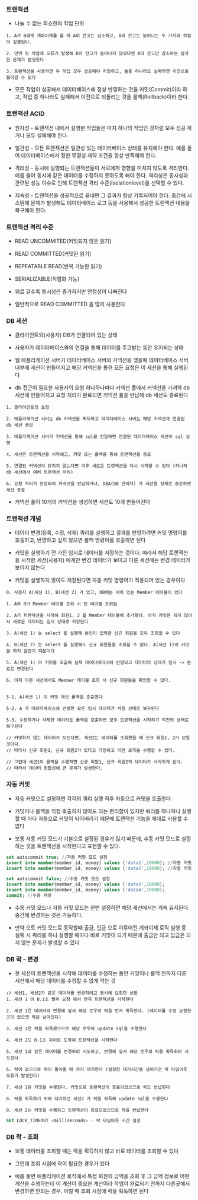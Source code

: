 ### 트랜잭션

* 나눌 수 없는 최소한의 작업 단위

```
1. A가 B에게 계좌이체를 할 때 A의 잔고는 감소하고, B의 잔고는 늘어나는 두 가지의 작업이 실행된다.

2. 만약 뒷 작업에 오류가 발생해 B의 잔고가 늘어나지 않았다면 A의 잔고만 감소하는 심각한 문제가 발생한다

3. 트랜잭션을 사용하면 두 작업 모두 성공해야 저장하고, 둘중 하나라도 실패하면 이전으로 돌아갈 수 있다
``` 

* 모든 작업이 성공해서 데이터베이스에 정상 반영하는 것을 커밋(Commit)이라 하고, 작업 중 하나라도 실패해서 이전으로 되돌리는 것을 롤백(Rollback)이라 한다.

### 트랜잭션 ACID 

* 원자성 - 트랜잭션 내에서 실행한 작업들은 마치 하나의 작업인 것처럼 모두 성공 하거나 모두 실패해야 한다.

* 일관성 - 모든 트랜잭션은 일관성 있는 데이터베이스 상태를 유지해야 한다. 예를 들어 데이터베이스에서 정한 무결성 제약 조건을 항상 만족해야 한다.

* 격리성 - 동시에 실행되는 트랜잭션들이 서로에게 영향을 미치지 않도록 격리한다. 예를 들어 동시에 같은 데이터를 수정하지 못하도록 해야 한다. 격리성은 동시성과 관련된 성능 이슈로 인해 트랜잭션 격리 수준(Isolationlevel)을 선택할 수 있다.

* 지속성 - 트랜잭션을 성공적으로 끝내면 그 결과가 항상 기록되어야 한다. 중간에 시스템에 문제가 발생해도 데이터베이스 로그 등을 사용해서 성공한 트랜잭션 내용을 복구해야 한다.


### 트랜잭션 격리 수준

* READ UNCOMMITED(커밋되지 않은 읽기)

* READ COMMITTED(커밋된 읽기)

* REPEATABLE READ(반복 가능한 읽기)

* SERIALIZABLE(직렬화 가능)

* 위로 갈수록 동시성은 증가하지만 안정성이 나빠진다

* 일반적으로 READ COMMITTED 을 많이 사용한다 


### DB 세션

* 클라이언트와(사용자) DB가 연결되어 있는 상태

* 사용자가 데이터베이스와의 연결을 통해 데이터를 주고받는 동안 유지되는 상태

* 웹 애플리케이션 서버가 데이터베이스 서버와 커넥션을 맺을때 데이터베이스 서버 내부에 세션이 만들어지고 해당 커넥션을 통한 모든 요청은 이 세션을 통해 실행된다

* db 접근이 필요한 사용자의 요청 하나하나마다 커넥션 풀에서 커넥션을 가져와 db 세션에 만들어지고 요청 처리가 완료되면 커넥션 풀을 반납해 db 세션도 종료된다

```
1. 클라이언트의 요청

2. 애플리케이션 서버는 db 커넥션을 획득하고 데이터베이스 서버는 해당 커넥션과 연결된 db 세션 생성

3. 애플리케이션 서버가 커넥션을 통해 sql을 전달하면 연결된 데이터베이스 세션이 sql 실행

4. 세션은 트랜잭션을 시작해고, 커밋 또는 롤백을 통해 트랜잭션을 종료

5. 연결된 커넥션이 닫히지 않는다면 이후 새로운 트랜잭션을 다시 시작할 수 있다 (하나의 db 세션에서 여러 트랜잭션 처리)

6. 요청 처리가 완료되어 커넥션을 반납하거나, DBA(DB 관리자) 가 세션을 강제로 종료하면 세션 종료
```

* 커넥션 풀이 10개의 커넥션을 생성하면 세션도 10개 만들어진다


### 트랜잭션 개념

* 데이터 변경(등록, 수정, 삭제) 쿼리를 실행하고 결과를 반영하려면 커밋 명령어를 호출하고, 반영하고 싶지 않으면 롤백 명령어를 호출하면 된다

* 커밋을 실행하기 전 가진 임시로 데이터를 저장하는 것이다. 따라서 해당 트랜잭션을 시작한 세션(사용자) 에게만 변경 데이터가 보이고 다른 세션에는 변경 데이터가 보이지 않는다

* 커밋을 실행하지 않아도 저장된다면 자동 커밋 명령어가 적용되어 있는 경우이다

```
0. 사용자 A(세션 1), B(세션 2) 가 있고, DB에는 비어 있는 Member 테이블이 있다

1. A와 B가 Member 테이블 조회 시 빈 테이블 조회됨

2. A가 트랜잭션을 시작해 회원1, 2 를 Member 테이블에 추가했다. 아직 커밋은 하지 않아서 새로운 데이터는 임시 상태로 저장된다

3. A(세션 1) 는 select 를 실행해 본인이 입력한 신규 회원을 모두 조회할 수 있다

4. B(세션 2) 는 select 를 실행해도 신규 회원들을 조회할 수 없다. A(세션 1)이 커밋을 하지 않았기 때문이다

5. A(세션 1) 이 커밋을 호출해 실제 데이터베이스에 반영되고 데이터의 상태가 임시 -> 완료로 변경된다

6. 이제 다른 세션에서도 Member 테이블 조회 시 신규 회원들을 확인할 수 있다.


5-1. A(세션 1) 이 커밋 대신 롤백을 호출했다

5-2. A 가 데이터베이스에 반영한 모든 임시 데이터가 처음 상태로 복구된다

5-3. 수정하거나 삭제한 데이터도 롤백을 호출하면 모두 트랜잭션을 시작하기 직전의 상태로 복구된다

// 커밋하지 않는 데이터가 보인다면, 세션2는 데이터를 조회했을 때 신규 회원1, 2가 보일 것이다. 
// 따라서 신규 회원1, 신규 회원2가 있다고 가정하고 어떤 로직을 수행할 수 있다. 

// 그런데 세션1이 롤백을 수행하면 신규 회원1, 신규 회원2의 데이터가 사라지게 된다. 
// 따라서 데이터 정합성에 큰 문제가 발생한다.
```


### 자동 커밋

* 자동 커밋으로 설정하면 각각의 쿼리 실행 직후 자동으로 커밋을 호출한다

* 커밋이나 롤백을 직접 호출하지 않아도 되는 편리함이 있지만 쿼리를 하나하나 실행할 때 마다 자동으로 커밋이 되어버리기 때문에 트랜잭션 기능을 제대로 사용할 수 없다

* 보통 자동 커밋 모드가 기본으로 설정된 경우가 많기 때문에, 수동 커밋 모드로 설정하는 것을 트랜잭션을 시작한다고 표현할 수 있다.

```sql
set autocommit true; //자동 커밋 모드 설정
insert into member(member_id, money) values ('data1',10000); //자동 커밋
insert into member(member_id, money) values ('data2',10000); //자동 커밋
```
```sql
set autocommit false; //수동 커밋 모드 설정
insert into member(member_id, money) values ('data3',10000);
insert into member(member_id, money) values ('data4',10000);
commit; //수동 커밋
```

* 수동 커밋 모드나 자동 커밋 모드는 한번 설정하면 해당 세션에서는 계속 유지된다. 중간에
변경하는 것은 가능하다.

* 만약 오토 커밋 모드로 동작할때 출금, 입금 으로 이루어진 계좌이체 로직 실행 중 실패 시 쿼리를 하나 실행할 때마다 바로 커밋이 되기 때문에 출금만 되고 입금은 되지 않는 문제가 발생할 수 있다

### DB 락 - 변경

* 한 세션이 트랜잭션을 시작해 데이터를 수정하는 동안 커밋이나 롤백 전까지 다른 세션에서 해당 데이터를 수정할 수 없게 막는 것

```
// 세션1, 세션2가 같은 데이터를 변경하려고 동시에 요청한 상황
1. 세션 1 이 0.1초 빨리 요청 해서 먼저 트랜잭션을 시작한다

2. 세션 1은 데이터의 변경에 앞서 해당 로우의 락을 먼저 획득한다. (데이터를 수정 요청한 곳이 없으면 락은 남아있다)

3. 세션 1은 락을 획득했으므로 해당 로우에 update sql을 수행한다

4. 세션 2도 0.1초 차이로 도착해 트랜잭션을 시작한다

5. 세션 1과 같은 데이터를 변경하려 시도하고, 변경에 앞서 해당 로우의 락을 획득하려 시도한다

6. 락이 없으므로 락이 돌아올 때 까지 대기한다 (설정한 대기시간을 넘어가면 락 타임아웃 오류가 발생한다)

7. 세션 1은 커밋을 수행한다. 커밋으로 트랜잭션이 종료되었으므로 락도 반납한다

8. 락을 획득하기 위해 대기하던 세션2 가 락을 획득해 update sql을 수행한다

9. 세션 2는 커밋을 수행하고 트랜잭션이 종료되었으므로 락을 반납한다
```
```sql
SET LOCK_TIMEOUT <milliseconds> - 락 타임아웃 시간 설정
```

### DB 락 - 조회

* 보통 데이터를 조회할 때는 락을 획득하지 않고 바로 데이터를 조회할 수 있다

* 그런데 조회 시점에 락이 필요한 경우가 있다

* 예를 들면 애플리케이션 로직에서 특정 회원의 금액을 조회 후 그 금액 정보로 어떤 계산을 수행하는데 이 계산이 중요한 계산이라 작업이 완료되기 전까지 다른곳에서 변경하면 안되는 경우. 이럴 때 조회 시점에 락을 획득하면 된다
